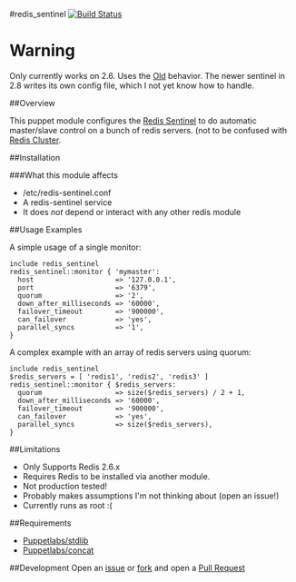#redis\_sentinel
[![Build Status](https://travis-ci.org/solarkennedy/puppet-redis_sentinel.png)](https://travis-ci.org/solarkennedy/puppet-redis\_sentinel)

# Warning 
Only currently works on 2.6. Uses the [Old](http://redis.io/topics/sentinel-old)
behavior. The newer sentinel in 2.8 writes its own config file, which I not yet
know how to handle.

##Overview

This puppet module configures the [Redis Sentinel](http://redis.io/topics/sentinel)
to do automatic master/slave control on a bunch of redis servers. (not to be 
confused with [Redis Cluster](http://redis.io/topics/cluster-spec).

##Installation

###What this module affects

* /etc/redis-sentinel.conf
* A redis-sentinel service
* It does *not* depend or interact with any other redis module

##Usage Examples

A simple usage of a single monitor:

```puppet
include redis_sentinel
redis_sentinel::monitor { 'mymaster':
  host                    => '127.0.0.1',
  port                    => '6379',
  quorum                  => '2',
  down_after_milliseconds => '60000',
  failover_timeout        => '900000',
  can_failover            => 'yes',
  parallel_syncs          => '1',
}
```

A complex example with an array of redis servers using quorum:

```puppet
include redis_sentinel
$redis_servers = [ 'redis1', 'redis2', 'redis3' ]
redis_sentinel::monitor { $redis_servers:
  quorum                  => size($redis_servers) / 2 + 1,
  down_after_milliseconds => '60000',
  failover_timeout        => '900000',
  can_failover            => 'yes',
  parallel_syncs          => size($redis_servers),
}
```

##Limitations

* Only Supports Redis 2.6.x
* Requires Redis to be installed via another module.
* Not production tested!
* Probably makes assumptions I'm not thinking about (open an issue!)
* Currently runs as root :(

##Requirements

* [Puppetlabs/stdlib](https://github.com/puppetlabs/puppetlabs-stdlib)
* [Puppetlabs/concat](https://github.com/puppetlabs/puppetlabs-concat)

##Development
Open an [issue](https://github.com/solarkennedy/puppet-redis_sentinel/issues) or 
[fork](https://github.com/solarkennedy/puppet-redis_sentinel/fork) and open a 
[Pull Request](https://github.com/solarkennedy/puppet-redis_sentinel/pulls)
